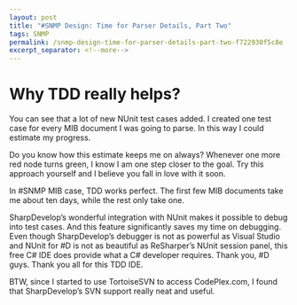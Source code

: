 ```yaml
---
layout: post
title: "#SNMP Design: Time for Parser Details, Part Two"
tags: SNMP
permalink: /snmp-design-time-for-parser-details-part-two-f722930f5c8e
excerpt_separator: <!--more-->
---
```

# Why TDD really helps?

You can see that a lot of new NUnit test cases added. I created one test case for every MIB document I was going to parse. In this way I could estimate my progress.

Do you know how this estimate keeps me on always? Whenever one more red node turns green, I know I am one step closer to the goal. Try this approach yourself and I believe you fall in love with it soon.

In #SNMP MIB case, TDD works perfect. The first few MIB documents take me about ten days, while the rest only take one.

SharpDevelop’s wonderful integration with NUnit makes it possible to debug into test cases. And this feature significantly saves my time on debugging. Even though SharpDevelop’s debugger is not as powerful as Visual Studio and NUnit for #D is not as beautiful as ReSharper’s NUnit session panel, this free C# IDE does provide what a C# developer requires. Thank you, #D guys. Thank you all for this TDD IDE.

BTW, since I started to use TortoiseSVN to access CodePlex.com, I found that SharpDevelop’s SVN support really neat and useful.
<!--more-->
